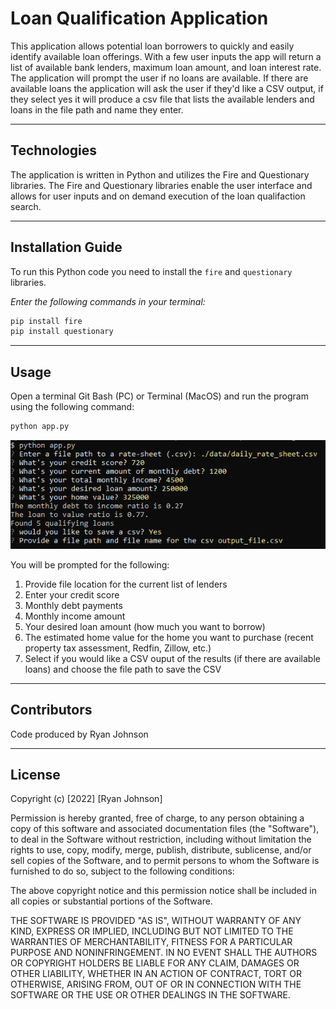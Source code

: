 # Loan Qualification Application

This application allows potential loan borrowers to quickly and easily identify available loan offerings. With a few user inputs the app will return a list of available bank lenders, maximum loan amount, and loan interest rate. The application will prompt the user if no loans are available. If there are available loans the application will ask the user if they'd like a CSV output, if they select yes it will produce a csv file that lists the available lenders and loans in the file path and name they enter. 

---

## Technologies

The application is written in Python and utilizes the Fire and Questionary libraries. The Fire and Questionary libraries enable the user interface and allows for user inputs and on demand execution of the loan qualifaction search. 

---

## Installation Guide

To run this Python code you need to install the `fire` and `questionary` libraries.

*Enter the following commands in your terminal:*

```python
pip install fire
pip install questionary
```

---

## Usage

Open a terminal Git Bash (PC) or Terminal (MacOS) and run the program using the following command:
```python
python app.py
```
![Example of the CLI user input code](https://github.com/rjohnson617/Loan_Qualification_Application/blob/main/Capture.PNG?raw=true)

You will be prompted for the following:
1) Provide file location for the current list of lenders
2) Enter your credit score
3) Monthly debt payments
4) Monthly income amount
5) Your desired loan amount (how much you want to borrow)
6) The estimated home value for the home you want to purchase (recent property tax assessment, Redfin, Zillow, etc.)
7) Select if you would like a CSV ouput of the results (if there are available loans) and choose the file path to save the CSV

---

## Contributors

Code produced by Ryan Johnson

---

## License

Copyright (c) [2022] [Ryan Johnson]

Permission is hereby granted, free of charge, to any person obtaining a copy
of this software and associated documentation files (the "Software"), to deal
in the Software without restriction, including without limitation the rights
to use, copy, modify, merge, publish, distribute, sublicense, and/or sell
copies of the Software, and to permit persons to whom the Software is
furnished to do so, subject to the following conditions:

The above copyright notice and this permission notice shall be included in all
copies or substantial portions of the Software.

THE SOFTWARE IS PROVIDED "AS IS", WITHOUT WARRANTY OF ANY KIND, EXPRESS OR
IMPLIED, INCLUDING BUT NOT LIMITED TO THE WARRANTIES OF MERCHANTABILITY,
FITNESS FOR A PARTICULAR PURPOSE AND NONINFRINGEMENT. IN NO EVENT SHALL THE
AUTHORS OR COPYRIGHT HOLDERS BE LIABLE FOR ANY CLAIM, DAMAGES OR OTHER
LIABILITY, WHETHER IN AN ACTION OF CONTRACT, TORT OR OTHERWISE, ARISING FROM,
OUT OF OR IN CONNECTION WITH THE SOFTWARE OR THE USE OR OTHER DEALINGS IN THE
SOFTWARE.
